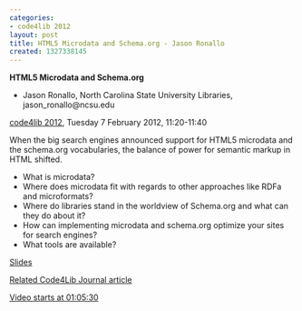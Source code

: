 ```yaml
---
categories:
- code4lib 2012
layout: post
title: HTML5 Microdata and Schema.org - Jason Ronallo
created: 1327338145
---
```

<strong>HTML5 Microdata and Schema.org</strong>
<ul>
<li>Jason Ronallo, North Carolina State University Libraries, jason_ronallo@ncsu.edu</li>
</ul>
<p><a href="/conference/2012/">code4lib 2012</a>, Tuesday 7 February 2012, 11:20-11:40</p>
<p>
When the big search engines announced support for HTML5 microdata and the schema.org vocabularies, the balance of power for semantic markup in HTML shifted.
<ul>
<li>What is microdata?</li>
<li>Where does microdata fit with regards to other approaches like RDFa and microformats?</li>
<li>Where do libraries stand in the worldview of Schema.org and what can they do about it?</li>
<li>How can implementing microdata and schema.org optimize your sites for search engines?</li>
<li>What tools are available?</li>
</ul>
</p>
<p><a href="http://jronallo.github.com/blog/code4lib-presentation-on-html5-microdata-and-schema-dot-org-slides/">Slides</a></p>
<p><a href="http://journal.code4lib.org/articles/6400">Related Code4Lib Journal article</a></p>
<p><a href="http://www.livestream.com/code4lib/video?clipId=pla_696a6586-5700-402c-8fb4-b044daac9f8d">Video starts at 01:05:30</a></p>
